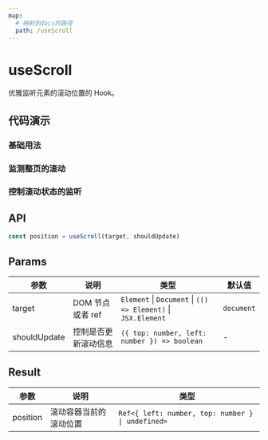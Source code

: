 ```yaml
---
map:
  # 映射到docs的路径
  path: /useScroll
---
```


# useScroll

优雅监听元素的滚动位置的 Hook。

## 代码演示

### 基础用法

<demo src="./demo/demo.vue"
  language="vue"
  title="基本用法"
  desc="监听元素的滚动位置"> </demo>

### 监测整页的滚动

<demo src="./demo/demo1.vue"
  language="vue"
  title="监测整页的滚动"
  desc="滚动一下页面"> </demo>

### 控制滚动状态的监听

<demo src="./demo/demo2.vue"
  language="vue"
  title="自定义滚动监测"
  desc="在垂直方向 100px 到 200px 的滚动范围内监听"> </demo>

## API

```typescript
const position = useScroll(target, shouldUpdate)
```

## Params

| 参数 | 说明 | 类型 | 默认值 |
| --- | --- | --- | --- |
| target | DOM 节点或者 ref | `Element` \| `Document` \| `(() => Element)` \| `JSX.Element` | `document` |
| shouldUpdate | 控制是否更新滚动信息 | `({ top: number, left: number }) => boolean` | - |

## Result

| 参数     | 说明                   | 类型                                              |
| -------- | ---------------------- | ------------------------------------------------- |
| position | 滚动容器当前的滚动位置 | `Ref<{ left: number, top: number } \| undefined>` |
